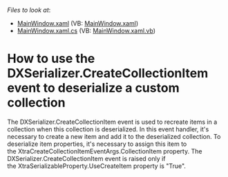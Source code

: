 <!-- default file list -->
*Files to look at*:

* [MainWindow.xaml](./CS/WpfApplication58/MainWindow.xaml) (VB: [MainWindow.xaml](./VB/WpfApplication58/MainWindow.xaml))
* [MainWindow.xaml.cs](./CS/WpfApplication58/MainWindow.xaml.cs) (VB: [MainWindow.xaml.vb](./VB/WpfApplication58/MainWindow.xaml.vb))
<!-- default file list end -->
# How to use the DXSerializer.CreateCollectionItem event to deserialize a custom collection


<p>The DXSerializer.CreateCollectionItem event is used to recreate items in a collection when this collection is deserialized. In this event handler, it's necessary to create a new item and add it to the deserialized collection. To deserialize item properties, it's necessary to assign this item to the XtraCreateCollectionItemEventArgs.CollectionItem property. The DXSerializer.CreateCollectionItem event is raised only if the XtraSerializableProperty.UseCreateItem property is "True".  </p>

<br/>


